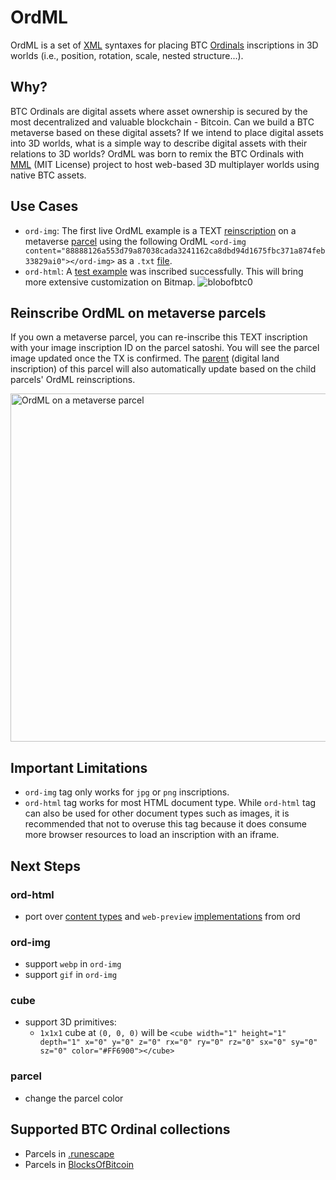 # OrdML
OrdML is a set of [XML](https://www.w3schools.com/xml/xml_whatis.asp) syntaxes for placing BTC [Ordinals](https://docs.ordinals.com/) inscriptions in 3D worlds (i.e., position, rotation, scale, nested structure...).

## Why?
BTC Ordinals are digital assets where asset ownership is secured by the most decentralized and valuable blockchain - Bitcoin. Can we build a BTC metaverse based on these digital assets? If we intend to place digital assets into 3D worlds, what is a simple way to describe digital assets with their relations to 3D worlds? OrdML was born to remix the BTC Ordinals with [MML](https://mml.io/) (MIT License) project to host web-based 3D multiplayer worlds using native BTC assets.

## Use Cases
- `ord-img`: The first live OrdML example is a TEXT [reinscription](https://ordinals.com/sat/1147516183548979) on a metaverse [parcel](https://ordinals.com/inscription/f0fb9f3293e044cfbdec8f9c61a5496fe0d153bf5db3c258070c21ee7fbc0b3ci1) using the following OrdML
`<ord-img content="88888126a553d79a87038cada3241162ca8dbd94d1675fbc371a874feb33829ai0"></ord-img>` as a `.txt` [file](https://raw.githubusercontent.com/ordml/ordml/main/ordml0.txt).
- `ord-html`: A [test example](https://magiceden.io/ordinals/item-details/b9fbe8ea9192bfb3dc3d43750ac8721118fac5738d87282400eaf622753c6114i0) was inscribed successfully. This will bring more extensive customization on Bitmap.
![blobofbtc0](https://github.com/user-attachments/assets/c5b1e292-d0ce-4e42-a955-d1cea481b085)

## Reinscribe OrdML on metaverse parcels
If you own a metaverse parcel, you can re-inscribe this TEXT inscription with your image inscription ID on the parcel satoshi. You will see the parcel image updated once the TX is confirmed. The [parent](https://ordinals.com/inscription/0f436d14e3e6296780e19776eafd78ad578da403a4ba3c15ecf61870c6c47c42i0) (digital land inscription) of this parcel will also automatically update based on the child parcels' OrdML reinscriptions.

<img width="557" alt="OrdML on a metaverse parcel" src="https://github.com/user-attachments/assets/a4775fc4-3c79-4e85-9a04-225a5b50d3d5">

## Important Limitations
- `ord-img` tag only works for `jpg` or `png` inscriptions.
- `ord-html` tag works for most HTML document type. While `ord-html` tag can also be used for other document types such as images, it is recommended that not to overuse this tag because it does consume more browser resources to load an inscription with an iframe.

## Next Steps
### ord-html
- port over [content types](https://github.com/ordinals/ord/blob/75bf04b22107155f8f8ab6c77f6eefa8117d9ace/src/inscriptions/media.rs#L73) and `web-preview` [implementations](https://github.com/ordinals/ord/tree/master/templates) from ord

### ord-img
- support `webp` in `ord-img`
- support `gif` in `ord-img`

### cube
- support 3D primitives:
  - `1x1x1` cube at `(0, 0, 0)` will be `<cube width="1" height="1" depth="1" x="0" y="0" z="0" rx="0" ry="0" rz="0" sx="0" sy="0" sz="0" color="#FF6900"></cube>`

### parcel
- change the parcel color

## Supported BTC Ordinal collections
- Parcels in [.runescape](https://magiceden.io/ordinals/marketplace/runescape?attributes=%257B%2522Type%2522%253A%255B%257B%2522traitType%2522%253A%2522Type%2522%252C%2522value%2522%253A%2522Parcel%2522%252C%2522count%2522%253A34%252C%2522floor%2522%253A0%252C%2522image%2522%253A%2522https%253A%252F%252Fimg-cdn.magiceden.dev%252Frs%253Afill%253A400%253A0%253A0%252Fplain%252Fhttps%25253A%25252F%25252Frenderer.magiceden.dev%25252Fv2%25252Frender%25253Fid%25253Dea0750f7ac0a0726262bb6931e8e80178f4aac91c534e5eff143ed612b3c7778i0%2522%252C%2522label%2522%253A%2522Parcel%2522%252C%2522total%2522%253A34%257D%255D%257D)
- Parcels in [BlocksOfBitcoin](https://magiceden.io/ordinals/marketplace/blocks?attributes=%257B%2522Type%2522%253A%255B%257B%2522traitType%2522%253A%2522Type%2522%252C%2522value%2522%253A%2522Parcels%2522%252C%2522count%2522%253A53%252C%2522floor%2522%253A0%252C%2522image%2522%253A%2522https%253A%252F%252Fimg-cdn.magiceden.dev%252Frs%253Afill%253A400%253A0%253A0%252Fplain%252Fhttps%25253A%25252F%25252Frenderer.magiceden.dev%25252Fv2%25252Frender%25253Fid%25253Dfa2c11e75b2fabcc9d5ef14e242cd6877434abdede55aa0e1fe57911efe7bf50i4%2522%252C%2522label%2522%253A%2522Parcels%2522%252C%2522total%2522%253A53%257D%255D%257D)
